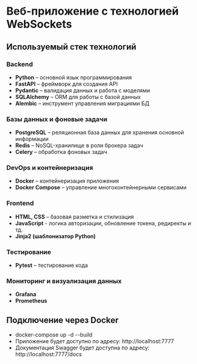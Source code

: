 # Веб-приложение с технологией WebSockets  

## Используемый стек технологий  

### Backend  
- **Python** – основной язык программирования  
- **FastAPI** – фреймворк для создания API  
- **Pydantic** – валидация данных и работа с моделями  
- **SQLAlchemy** – ORM для работы с базой данных  
- **Alembic** – инструмент управления миграциями БД  

### Базы данных и фоновые задачи  
- **PostgreSQL** – реляционная база данных для хранения основной информации  
- **Redis** – NoSQL-хранилище в роли брокера задач  
- **Celery** – обработка фоновых задач  

### DevOps и контейнеризация  
- **Docker** – контейнеризация приложения  
- **Docker Compose** – управление многоконтейнерными сервисами  

### Frontend  
- **HTML, CSS** – базовая разметка и стилизация
- **JavaScript** - логика авторизации, обновление токена, редиректы и тд.
- **Jinja2 (шаблонизатор Python)** 

### Тестирование  
- **Pytest** – тестирование кода

### Мониторинг и визуализация данных
- **Grafana**
- **Prometheus**


## Подключение через Docker
- docker-compose up -d --build
- Приложение будет доступно по адресу: http://localhost:7777
- Документация Swagger будет доступна по адресу: http://localhost:7777/docs
